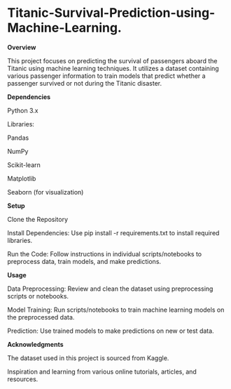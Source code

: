 # Titanic-Survival-Prediction-using-Machine-Learning.

**Overview**

This project focuses on predicting the survival of passengers aboard the Titanic using machine learning techniques. It utilizes a dataset containing various passenger information to train models that predict whether a passenger survived or not during the Titanic disaster.

**Dependencies**

Python 3.x

Libraries:

Pandas

NumPy

Scikit-learn

Matplotlib

Seaborn (for visualization)

**Setup**

Clone the Repository

Install Dependencies: Use pip install -r requirements.txt to install required libraries.

Run the Code: Follow instructions in individual scripts/notebooks to preprocess data, train models, and make predictions.

**Usage**

Data Preprocessing: Review and clean the dataset using preprocessing scripts or notebooks.

Model Training: Run scripts/notebooks to train machine learning models on the preprocessed data.

Prediction: Use trained models to make predictions on new or test data.

**Acknowledgments**

The dataset used in this project is sourced from Kaggle.

Inspiration and learning from various online tutorials, articles, and resources.
